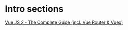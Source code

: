 # Intro sections

[Vue JS 2 - The Complete Guide (incl. Vue Router & Vuex)](https://www.udemy.com/course/vuejs-2-the-complete-guide/)
